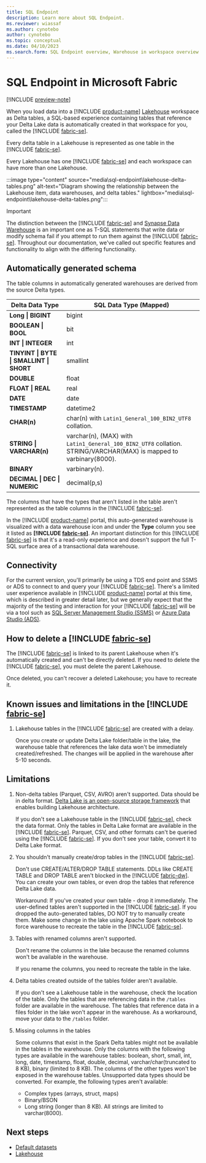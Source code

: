 ```yaml
---
title: SQL Endpoint
description: Learn more about SQL Endpoint.
ms.reviewer: wiassaf
ms.author: cynotebo
author: cynotebo
ms.topic: conceptual
ms.date: 04/10/2023
ms.search.form: SQL Endpoint overview, Warehouse in workspace overview
---
```


# SQL Endpoint in Microsoft Fabric

[!INCLUDE [preview-note](../includes/preview-note.md)]

When you load data into a [!INCLUDE [product-name](../includes/product-name.md)] [Lakehouse](../data-engineering/lakehouse-overview.md) workspace as Delta tables, a SQL-based experience containing tables that reference your Delta Lake data is automatically created in that workspace for you, called the [!INCLUDE [fabric-se](includes/fabric-se.md)]. 

Every delta table in a Lakehouse is represented as one table in the [!INCLUDE [fabric-se](includes/fabric-se.md)].

Every Lakehouse has one [!INCLUDE [fabric-se](includes/fabric-se.md)] and each workspace can have more than one Lakehouse.

:::image type="content" source="media\sql-endpoint\lakehouse-delta-tables.png" alt-text="Diagram showing the relationship between the Lakehouse item, data warehouses, and delta tables." lightbox="media\sql-endpoint\lakehouse-delta-tables.png":::

> [!IMPORTANT]
> The distinction between the [!INCLUDE [fabric-se](includes/fabric-se.md)] and [Synapse Data Warehouse](warehouse.md) is an important one as T-SQL statements that write data or modify schema fail if you attempt to run them against the [!INCLUDE [fabric-se](includes/fabric-se.md)]. Throughout our documentation, we've called out specific features and functionality to align with the differing functionality.

## Automatically generated schema

The table columns in automatically generated warehouses are derived from the source Delta types.

| **Delta Data Type** | **SQL Data** **Type (Mapped)** |
|---|---|
| **Long &#124;** **BIGINT** | bigint |
| **BOOLEAN &#124;** **BOOL** | bit |
| **INT &#124; INTEGER** | int |
| **TINYINT &#124; BYTE &#124;** **SMALLINT &#124; SHORT** | smallint |
| **DOUBLE** | float |
| **FLOAT &#124; REAL** | real |
| **DATE** | date |
| **TIMESTAMP** | datetime2 |
| **CHAR(n)** | char(n) with `Latin1_General_100_BIN2_UTF8` collation. |
| **STRING &#124; VARCHAR(n)** | varchar(n), (MAX) with `Latin1_General_100_BIN2_UTF8` collation. STRING/VARCHAR(MAX) is mapped to varbinary(8000). |
| **BINARY** | varbinary(n). |
| **DECIMAL &#124; DEC &#124; NUMERIC** | decimal(p,s) |

The columns that have the types that aren't listed in the table aren't represented as the table columns in the [!INCLUDE [fabric-se](includes/fabric-se.md)].

In the [!INCLUDE [product-name](../includes/product-name.md)] portal, this auto-generated warehouse is visualized with a data warehouse icon and under the **Type** column you see it listed as **[!INCLUDE [fabric-se](includes/fabric-se.md)]**. An important distinction for this [!INCLUDE [fabric-se](includes/fabric-se.md)] is that it's a read-only experience and doesn't support the full T-SQL surface area of a transactional data warehouse.

## Connectivity

For the current version, you'll primarily be using a TDS end point and SSMS or ADS to connect to and query your [!INCLUDE [fabric-se](includes/fabric-se.md)]. There's a limited user experience available in [!INCLUDE [product-name](../includes/product-name.md)] portal at this time, which is described in greater detail later, but we generally expect that the majority of the testing and interaction for your [!INCLUDE [fabric-se](includes/fabric-se.md)] will be via a tool such as [SQL Server Management Studio (SSMS)](https://aka.ms/ssms) or [Azure Data Studio (ADS)](https://aka.ms/azuredatastudio).

## How to delete a [!INCLUDE [fabric-se](includes/fabric-se.md)]

The [!INCLUDE [fabric-se](includes/fabric-se.md)] is linked to its parent Lakehouse when it's automatically created and can't be directly deleted. If you need to delete the [!INCLUDE [fabric-se](includes/fabric-se.md)], you must delete the parent Lakehouse.

Once deleted, you can't recover a deleted Lakehouse; you have to recreate it.

## Known issues and limitations in the [!INCLUDE [fabric-se](includes/fabric-se.md)]

1. Lakehouse tables in the [!INCLUDE [fabric-se](includes/fabric-se.md)] are created with a delay.

   Once you create or update Delta Lake folder/table in the lake, the warehouse table that references the lake data won't be immediately created/refreshed. The changes will be applied in the warehouse after 5-10 seconds.

## Limitations

1. Non-delta tables (Parquet, CSV, AVRO) aren't supported. Data should be in delta format. [Delta Lake is an open-source storage framework](https://delta.io/) that enables building Lakehouse architecture.

   If you don't see a Lakehouse table in the [!INCLUDE [fabric-se](includes/fabric-se.md)], check the data format. Only the tables in Delta Lake format are available in the [!INCLUDE [fabric-se](includes/fabric-se.md)]. Parquet, CSV, and other formats can't be queried using the [!INCLUDE [fabric-se](includes/fabric-se.md)]. If you don't see your table, convert it to Delta Lake format. 

1. You shouldn't manually create/drop tables in the [!INCLUDE [fabric-se](includes/fabric-se.md)].

   Don't use CREATE/ALTER/DROP TABLE statements. DDLs like CREATE TABLE and DROP TABLE aren't blocked in the [!INCLUDE [fabric-dw](includes/fabric-dw.md)]. You can create your own tables, or even drop the tables that reference Delta Lake data. 

   Workaround: If you've created your own table - drop it immediately. The user-defined tables aren't supported in the [!INCLUDE [fabric-se](includes/fabric-se.md)]. If you dropped the auto-generated tables, DO NOT try to manually create them. Make some change in the lake using Apache Spark notebook to force warehouse to recreate the table in the [!INCLUDE [fabric-se](includes/fabric-se.md)].

1. Tables with renamed columns aren't supported.

   Don't rename the columns in the lake because the renamed columns won't be available in the warehouse.

   If you rename the columns, you need to recreate the table in the lake.

1. Delta tables created outside of the tables folder aren't available.

   If you don't see a Lakehouse table in the warehouse, check the location of the table. Only the tables that are referencing data in the `/tables` folder are available in the warehouse. The tables that reference data in a files folder in the lake won't appear in the warehouse. As a workaround, move your data to the `/tables` folder.

1. Missing columns in the tables

   Some columns that exist in the Spark Delta tables might not be available in the tables in the warehouse. Only the columns with the following types are available in the warehouse tables: boolean, short, small, int, long, date, timestamp, float, double, decimal, varchar/char(truncated to 8 KB), binary (limited to 8 KB). The columns of the other types won't be exposed in the warehouse tables. Unsupported data types should be converted. For example, the following types aren't available:

   - Complex types (arrays, struct, maps)
   - Binary/BSON
   - Long string (longer than 8 KB). All strings are limited to varchar(8000).

## Next steps

- [Default datasets](datasets.md)
- [Lakehouse](../data-engineering/lakehouse-overview.md)